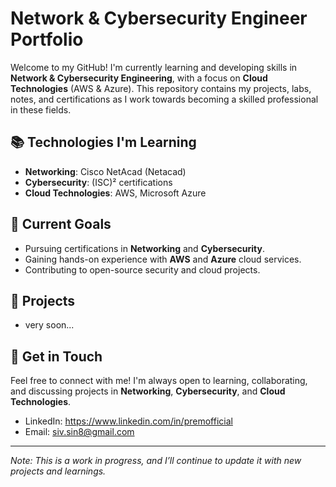# Network & Cybersecurity Engineer Portfolio

Welcome to my GitHub! I'm currently learning and developing skills in **Network & Cybersecurity Engineering**, with a focus on **Cloud Technologies** (AWS & Azure). This repository contains my projects, labs, notes, and certifications as I work towards becoming a skilled professional in these fields.

## 📚 Technologies I'm Learning
- **Networking**: Cisco NetAcad (Netacad)
- **Cybersecurity**: (ISC)² certifications
- **Cloud Technologies**: AWS, Microsoft Azure

## 🚀 Current Goals
- Pursuing certifications in **Networking** and **Cybersecurity**.
- Gaining hands-on experience with **AWS** and **Azure** cloud services.
- Contributing to open-source security and cloud projects.

## 📜 Projects
- very soon...
  
## 💬 Get in Touch
Feel free to connect with me! I'm always open to learning, collaborating, and discussing projects in **Networking**, **Cybersecurity**, and **Cloud Technologies**.

- LinkedIn: https://www.linkedin.com/in/premofficial
- Email: siv.sin8@gmail.com

---

*Note: This is a work in progress, and I’ll continue to update it with new projects and learnings.*
